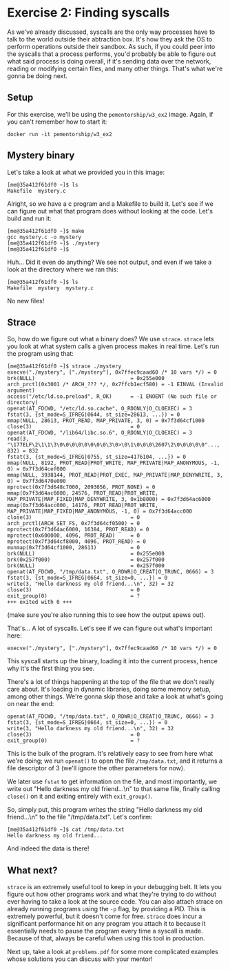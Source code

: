 # Exercise 2: Finding syscalls

As we've already discussed, syscalls are the only way processes have to talk to the
world outside their abtraction box. It's how they ask the OS to perform operations
outside their sandbox. As such, if you could peer into the syscalls that a process
performs, you'd probably be able to figure out what said process is doing overall, if
it's sending data over the network, reading or modifying certain files, and many other
things. That's what we're gonna be doing next.

## Setup

For this exercise, we'll be using the `pementorship/w3_ex2` image. Again, if you can't
remember how to start it:

```
docker run -it pementorship/w3_ex2
```

## Mystery binary

Let's take a look at what we provided you in this image:

```
[me@35a412f61df0 ~]$ ls
Makefile  mystery.c
```

Alright, so we have a c program and a Makefile to build it. Let's see if we can figure
out what that program does without looking at the code. Let's build and run it:

```
[me@35a412f61df0 ~]$ make
gcc mystery.c -o mystery
[me@35a412f61df0 ~]$ ./mystery
[me@35a412f61df0 ~]$
```

Huh... Did it even do anything? We see not output, and even if we take a look at the
directory where we ran this:
```
[me@35a412f61df0 ~]$ ls
Makefile  mystery  mystery.c
```
No new files!

## Strace

So, how do we figure out what a binary does? We use `strace`. `strace` lets you look at
what system calls a given process makes in real time. Let's run the program using that:

```
[me@35a412f61df0 ~]$ strace ./mystery
execve("./mystery", ["./mystery"], 0x7ffec9caad60 /* 10 vars */) = 0
brk(NULL)                               = 0x255e000
arch_prctl(0x3001 /* ARCH_??? */, 0x7ffcb1ecf580) = -1 EINVAL (Invalid argument)
access("/etc/ld.so.preload", R_OK)      = -1 ENOENT (No such file or directory)
openat(AT_FDCWD, "/etc/ld.so.cache", O_RDONLY|O_CLOEXEC) = 3
fstat(3, {st_mode=S_IFREG|0644, st_size=28613, ...}) = 0
mmap(NULL, 28613, PROT_READ, MAP_PRIVATE, 3, 0) = 0x7f3d64cf1000
close(3)                                = 0
openat(AT_FDCWD, "/lib64/libc.so.6", O_RDONLY|O_CLOEXEC) = 3
read(3, "\177ELF\2\1\1\3\0\0\0\0\0\0\0\0\3\0>\0\1\0\0\0\2607\2\0\0\0\0\0"..., 832) = 832
fstat(3, {st_mode=S_IFREG|0755, st_size=4176104, ...}) = 0
mmap(NULL, 8192, PROT_READ|PROT_WRITE, MAP_PRIVATE|MAP_ANONYMOUS, -1, 0) = 0x7f3d64cef000
mmap(NULL, 3938144, PROT_READ|PROT_EXEC, MAP_PRIVATE|MAP_DENYWRITE, 3, 0) = 0x7f3d6470e000
mprotect(0x7f3d648c7000, 2093056, PROT_NONE) = 0
mmap(0x7f3d64ac6000, 24576, PROT_READ|PROT_WRITE, MAP_PRIVATE|MAP_FIXED|MAP_DENYWRITE, 3, 0x1b8000) = 0x7f3d64ac6000
mmap(0x7f3d64acc000, 14176, PROT_READ|PROT_WRITE, MAP_PRIVATE|MAP_FIXED|MAP_ANONYMOUS, -1, 0) = 0x7f3d64acc000
close(3)                                = 0
arch_prctl(ARCH_SET_FS, 0x7f3d64cf0500) = 0
mprotect(0x7f3d64ac6000, 16384, PROT_READ) = 0
mprotect(0x600000, 4096, PROT_READ)     = 0
mprotect(0x7f3d64cf8000, 4096, PROT_READ) = 0
munmap(0x7f3d64cf1000, 28613)           = 0
brk(NULL)                               = 0x255e000
brk(0x257f000)                          = 0x257f000
brk(NULL)                               = 0x257f000
openat(AT_FDCWD, "/tmp/data.txt", O_RDWR|O_CREAT|O_TRUNC, 0666) = 3
fstat(3, {st_mode=S_IFREG|0664, st_size=0, ...}) = 0
write(3, "Hello darkness my old friend...\n", 32) = 32
close(3)                                = 0
exit_group(0)                           = ?
+++ exited with 0 +++
```

(make sure you're also running this to see how the output spews out).

That's... A lot of syscalls. Let's see if we can figure out what's important here:

```
execve("./mystery", ["./mystery"], 0x7ffec9caad60 /* 10 vars */) = 0
```

This syscall starts up the binary, loading it into the current process, hence why it's
the first thing you see.

There's a lot of things happening at the top of the file that we don't really care
about. It's loading in dynamic libraries, doing some memory setup, among other things.
We're gonna skip those and take a look at what's going on near the end:

```
openat(AT_FDCWD, "/tmp/data.txt", O_RDWR|O_CREAT|O_TRUNC, 0666) = 3
fstat(3, {st_mode=S_IFREG|0664, st_size=0, ...}) = 0
write(3, "Hello darkness my old friend...\n", 32) = 32
close(3)                                = 0
exit_group(0)                           = ?
```

This is the bulk of the program. It's relatively easy to see from here what we're
doing; we run `openat()` to open the file `/tmp/data.txt`, and it returns a file
descriptor of 3 (we'll ignore the other parameters for now).

We later use `fstat` to get information on the file, and most importantly, we write
out "Hello darkness my old friend...\\n" to that same file, finally calling `close()` on
it and exiting entirely with `exit_group()`.

So, simply put, this program writes the string "Hello darkness my old friend...\\n" to
the file "/tmp/data.txt". Let's confirm:

```
[me@35a412f61df0 ~]$ cat /tmp/data.txt
Hello darkness my old friend...
```

And indeed the data is there!

## What next?

`strace` is an extremely useful tool to keep in your debugging belt. It lets you figure
out how other programs work and what they're trying to do without ever having to take
a look at the source code. You can also attach strace on already running programs using
the `-p` flag, by providing a PID. This is extremely powerful, but it doesn't come for
free. `strace` does incur a significant performance hit on any program you attach it to
because it essentially needs to pause the program every time a syscall is made. Because
of that, always be careful when using this tool in production.

Next up, take a look at `problems.pdf` for some more complicated examples whose
solutions you can discuss with your mentor!
